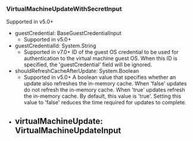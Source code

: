 ### VirtualMachineUpdateWithSecretInput
Supported in v5.0+

- guestCredential: BaseGuestCredentialInput
  - Supported in v5.0+
- guestCredentialId: System.String
  - Supported in v7.0+
      ID of the guest OS credential to be used for authentication to the virtual machine guest OS. When this ID is specified, the 'guestCredential' field will be ignored.
- shouldRefreshCacheAfterUpdate: System.Boolean
  - Supported in v5.0+
      A boolean value that specifies whether an update also refreshes the in-memory cache. When 'false' updates do not refresh the in-memory cache. When 'true' updates refresh the in-memory cache. By default, this value is 'true'. Setting this value to 'false' reduces the time required for updates to complete.
- virtualMachineUpdate: VirtualMachineUpdateInput
  - 
